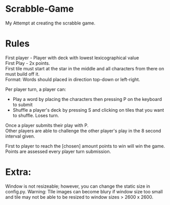 # Scrabble-Game
My Attempt at creating the scrabble game.

# Rules
First player - Player with deck with lowest lexicographical value  
First Play - 2x points.  
First tile must start at the star in the middle and all characters from there on must build off it.  
Format: Words should placed in direction top-down or left-right.  

Per player turn, a player can:  
- Play a word by placing the characters then pressing P on the keyboard to submit  
- Shuffle a player's deck by pressing S and clicking on tiles that you want to shuffle. Loses turn.  

Once a player submits their play with P.  
Other players are able to challenge the other player's play in the 8 second interval given.  

First to player to reach the [chosen] amount points to win will win the game. Points are assessed every player turn submission.  

# Extra:  
Window is not resizeable; however, you can change the static size in config.py.  Warning: TIle images can become blury if window size too small and tile may not be able to be resized to window sizes > 2600 x 2600.
